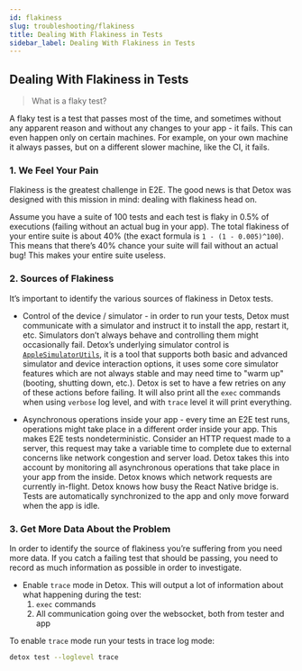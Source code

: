 ```yaml
---
id: flakiness
slug: troubleshooting/flakiness
title: Dealing With Flakiness in Tests
sidebar_label: Dealing With Flakiness in Tests
---
```


## Dealing With Flakiness in Tests

> What is a flaky test?

A flaky test is a test that passes most of the time, and sometimes without any apparent reason and without any changes to your app - it fails. This can even happen only on certain machines. For example, on your own machine it always passes, but on a different slower machine, like the CI, it fails.

### 1. We Feel Your Pain

Flakiness is the greatest challenge in E2E. The good news is that Detox was designed with this mission in mind: dealing with flakiness head on.

Assume you have a suite of 100 tests and each test is flaky in 0.5% of executions (failing without an actual bug in your app). The total flakiness of your entire suite is about 40% (the exact formula is `1 - (1 - 0.005)^100`). This means that there’s 40% chance your suite will fail without an actual bug! This makes your entire suite useless.

### 2. Sources of Flakiness

It’s important to identify the various sources of flakiness in Detox tests.

- Control of the device / simulator - in order to run your tests, Detox must communicate with a simulator and instruct it to install the app, restart it, etc. Simulators don’t always behave and controlling them might occasionally fail. Detox’s underlying simulator control is [`AppleSimulatorUtils`](https://github.com/wix/AppleSimulatorUtils), it is a tool that supports both basic and advanced simulator and device interaction options, it uses some core simulator features which are not always stable and may need time to "warm up" (booting, shutting down, etc.). Detox is set to have a few retries on any of these actions before failing. It will also print all the `exec` commands when using `verbose` log level, and with `trace` level it will print everything.

- Asynchronous operations inside your app - every time an E2E test runs, operations might take place in a different order inside your app. This makes E2E tests nondeterministic. Consider an HTTP request made to a server, this request may take a variable time to complete due to external concerns like network congestion and server load. Detox takes this into account by monitoring all asynchronous operations that take place in your app from the inside. Detox knows which network requests are currently in-flight. Detox knows how busy the React Native bridge is. Tests are automatically synchronized to the app and only move forward when the app is idle.

### 3. Get More Data About the Problem

In order to identify the source of flakiness you’re suffering from you need more data. If you catch a failing test that should be passing, you need to record as much information as possible in order to investigate.

- Enable `trace` mode in Detox. This will output a lot of information about what happening during the test:
  1. `exec` commands
  1. All communication going over the websocket, both from tester and app

To enable `trace` mode run your tests in trace log mode:

```bash
detox test --loglevel trace
```
